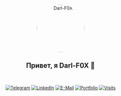 <div align="center">

  <!-- Можешь заменить картинку на свою аватарку или тематический арт -->
  <img src="https://avatars.githubusercontent.com/u/your-github-id?v=4" width="150" style="border-radius: 50%;" alt="Darl-F0X">

  <h2>Привет, я Darl-F0X 👋</h2>
  

  <br>

  [![Telegram](https://img.shields.io/badge/Telegram-2CA5E0?style=flat-square&logo=telegram&logoColor=white)](https://t.me/yourusername)
  [![LinkedIn](https://img.shields.io/badge/LinkedIn-blue?style=flat-square&logo=linkedin&logoColor=white)](https://linkedin.com/in/your-linkedin)
  [![E-Mail](https://img.shields.io/badge/E--Mail-Email-green?style=flat-square&logo=gmail&logoColor=white)](mailto:your.email@example.com)
  [![Portfolio](https://img.shields.io/badge/Portfolio-visit-FF9A00?style=flat-square&logo=About.me&logoColor=white)](https://your-portfolio.com)
  [![Visits](https://komarev.com/ghpvc/?username=Darl-F0X&label=profile%20views&color=blue&style=flat-square)](https://github.com/Darl-F0X)

</div>
